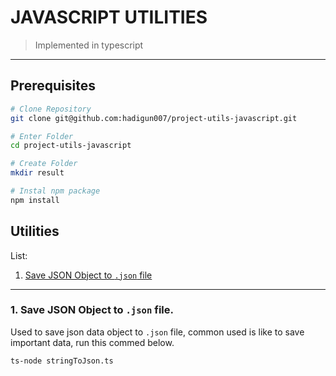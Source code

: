 # JAVASCRIPT UTILITIES 
> Implemented in typescript
---

## Prerequisites

``` sh
# Clone Repository
git clone git@github.com:hadigun007/project-utils-javascript.git

# Enter Folder
cd project-utils-javascript

# Create Folder
mkdir result

# Instal npm package
npm install
```

## Utilities

List:
1. [Save JSON Object to ```.json``` file](#1-save-json-object-to-json-file)

---

### 1. Save JSON Object to ```.json``` file.
Used to save json data object to ```.json``` file, common used is like to save important data, run this commed below.
``` sh
ts-node stringToJson.ts
```





